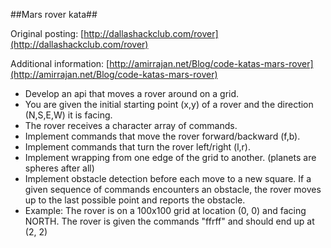 ##Mars rover kata##

Original posting: [http://dallashackclub.com/rover](http://dallashackclub.com/rover)

Additional information: [http://amirrajan.net/Blog/code-katas-mars-rover](http://amirrajan.net/Blog/code-katas-mars-rover)

- Develop an api that moves a rover around on a grid.
- You are given the initial starting point (x,y) of a rover and the direction (N,S,E,W) it is facing.
- The rover receives a character array of commands.
- Implement commands that move the rover forward/backward (f,b).
- Implement commands that turn the rover left/right (l,r).
- Implement wrapping from one edge of the grid to another. (planets are spheres after all)
- Implement obstacle detection before each move to a new square. If a given sequence of commands encounters an obstacle, the rover moves up to the last possible point and reports the obstacle.
- Example: The rover is on a 100x100 grid at location (0, 0) and facing NORTH. The rover is given the commands "ffrff" and should end up at (2, 2)